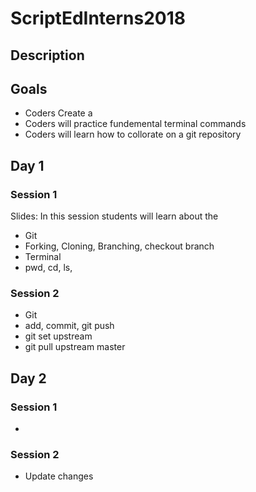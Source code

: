 # ScriptEdInterns2018

## Description


## Goals
* Coders Create a 
* Coders will practice fundemental terminal commands
* Coders will learn how to collorate on a git repository


## Day 1
### Session 1
Slides: 
In this session students will learn about the 
- Git
- Forking, Cloning, Branching, checkout branch
- Terminal
- pwd, cd, ls,

### Session 2
- Git 
- add, commit, git push
- git set upstream
- git pull upstream master


## Day 2
### Session 1
- 

### Session 2
- Update changes